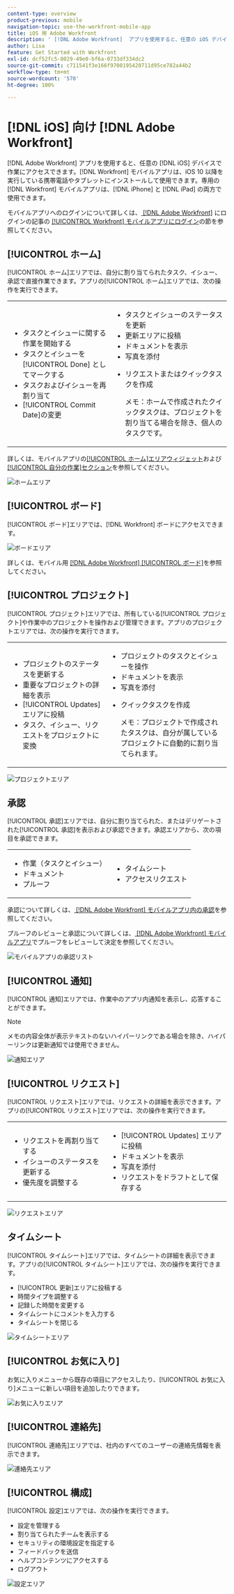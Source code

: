 ```yaml
---
content-type: overview
product-previous: mobile
navigation-topic: use-the-workfront-mobile-app
title: iOS 用 Adobe Workfront
description: ' [!DNL Adobe Workfront]  アプリを使用すると、任意の iOS デバイスで作業にアクセスできます。 [!DNL Workfront]  モバイルアプリは、iOS 10 以降を実行している携帯電話やタブレットにインストールして使用できます。専用の  [!DNL Workfront]  モバイルアプリは、iPhone と iPad の両方で使用できます。'
author: Lisa
feature: Get Started with Workfront
exl-id: dcf52fc5-8029-49e0-bf6a-0733df334dc2
source-git-commit: c711541f3e166f9700195420711d95ce782a44b2
workflow-type: tm+mt
source-wordcount: '570'
ht-degree: 100%

---
```


# [!DNL iOS] 向け [!DNL Adobe Workfront]

[!DNL Adobe Workfront] アプリを使用すると、任意の [!DNL iOS] デバイスで作業にアクセスできます。[!DNL Workfront] モバイルアプリは、iOS 10 以降を実行している携帯電話やタブレットにインストールして使用できます。専用の [!DNL Workfront] モバイルアプリは、[!DNL iPhone] と [!DNL iPad] の両方で使用できます。

モバイルアプリへのログインについて詳しくは、[ [!DNL Adobe Workfront]](../../../workfront-basics/manage-your-account-and-profile/managing-your-workfront-account/log-in-to-workfront.md) にログインの記事の [[!UICONTROL Workfront] モバイルアプリにログイン](../../../workfront-basics/manage-your-account-and-profile/managing-your-workfront-account/log-in-to-workfront.md#log)の節を参照してください。

## [!UICONTROL ホーム]

[!UICONTROL ホーム]エリアでは、自分に割り当てられたタスク、イシュー、承認で直接作業できます。アプリの[!UICONTROL ホーム]エリアでは、次の操作を実行できます。

<table style="table-layout:auto"> 
 <col> 
 <col> 
 <tbody> 
  <tr> 
   <td> 
    <ul> 
     <li>タスクとイシューに関する作業を開始する</li> 
     <li>タスクとイシューを [!UICONTROL Done] としてマークする</li> 
     <li>タスクおよびイシューを再割り当て</li> 
     <li>[!UICONTROL Commit Date]の変更</li> 
    </ul> </td> 
   <td> 
    <ul> 
     <li>タスクとイシューのステータスを更新</li> 
     <li>更新エリアに投稿</li> 
     <li>ドキュメントを表示</li> 
     <li>写真を添付</li> 
     <li> <p>リクエストまたはクイックタスクを作成</p> <p>メモ：ホームで作成されたクイックタスクは、プロジェクトを割り当てる場合を除き、個人のタスクです。</p> </li> 
    </ul> </td> 
  </tr> 
 </tbody> 
</table>

詳しくは、モバイルアプリの[[!UICONTROL ホーム]エリアウィジェット](../../../workfront-basics/mobile-apps/using-the-workfront-mobile-app/home-area-widgets-mobile.md)および[[!UICONTROL 自分の作業]セクション](../../../workfront-basics/mobile-apps/using-the-workfront-mobile-app/my-work-section-mobile.md)を参照してください。

![ホームエリア](assets/mobile-home-area.png)

## [!UICONTROL ボード]

[!UICONTROL ボード]エリアでは、[!DNL Workfront] ボードにアクセスできます。

![ボードエリア](assets/mobile-all-boards-displayed.png)

詳しくは、モバイル用 [[!DNL Adobe Workfront] [!UICONTROL  ボード]](/help/quicksilver/workfront-basics/mobile-apps/using-the-workfront-mobile-app/mobile-boards.md)を参照してください。

## [!UICONTROL プロジェクト]

[!UICONTROL プロジェクト]エリアでは、所有している[!UICONTROL プロジェクト]や作業中のプロジェクトを操作および管理できます。アプリのプロジェクトエリアでは、次の操作を実行できます。

<table style="table-layout:auto"> 
 <col> 
 <col> 
 <tbody> 
  <tr> 
   <td> 
    <ul> 
     <li>プロジェクトのステータスを更新する</li> 
     <li>重要なプロジェクトの詳細を表示</li> 
     <li>[!UICONTROL Updates] エリアに投稿</li> 
     <li>タスク、イシュー、リクエストをプロジェクトに変換</li> 
    </ul> </td> 
   <td> 
    <ul> 
     <li>プロジェクトのタスクとイシューを操作</li> 
     <li>ドキュメントを表示</li> 
     <li>写真を添付</li> 
     <li> <p>クイックタスクを作成</p> <p>メモ：プロジェクトで作成されたタスクは、自分が属しているプロジェクトに自動的に割り当てられます。 </p> </li> 
    </ul> </td> 
  </tr> 
 </tbody> 
</table>

![プロジェクトエリア](assets/mobile-projects-area.png)

## 承認

[!UICONTROL 承認]エリアでは、自分に割り当てられた、またはデリゲートされた[!UICONTROL 承認]を表示および承認できます。承認エリアから、次の項目を承認できます。

<table style="table-layout:auto">
 <col>
 <col>
 <tbody>
  <tr>
   <td>
    <ul>
     <li>作業（タスクとイシュー）</li>
     <li>ドキュメント</li>
     <li>プルーフ </li>
    </ul> </td>
   <td>
    <ul>
     <li>タイムシート</li>
     <li>アクセスリクエスト</li>
    </ul> </td>
  </tr>
 </tbody>
</table>

承認について詳しくは、[ [!DNL Adobe Workfront]  モバイルアプリ内の承認](../../../workfront-basics/mobile-apps/using-the-workfront-mobile-app/approvals-in-mobile-app.md)を参照してください。

プルーフのレビューと承認について詳しくは、[ [!DNL Adobe Workfront] モバイルアプリ](../../../workfront-basics/mobile-apps/using-the-workfront-mobile-app/work-with-proofs-in-mobile-app.md)でプルーフをレビューして決定を参照してください。

![モバイルアプリの承認リスト](assets/mobile-approvals-adobe-350x574.png)

## [!UICONTROL 通知]

[!UICONTROL 通知]エリアでは、作業中のアプリ内通知を表示し、応答することができます。

>[!NOTE]
>メモの内容全体が表示テキストのないハイパーリンクである場合を除き、ハイパーリンクは更新通知では使用できません。

![通知エリア](assets/mobile-notifications-area.png)

## [!UICONTROL リクエスト]

[!UICONTROL リクエスト]エリアでは、リクエストの詳細を表示できます。アプリの[!UICONTROL リクエスト]エリアでは、次の操作を実行できます。

<table style="table-layout:auto">
 <col>
 <col>
 <tbody>
  <tr>
   <td>
    <ul>
     <li>リクエストを再割り当てする</li>
     <li>イシューのステータスを更新する</li>
     <li>優先度を調整する</li>
    </ul> </td>
   <td>
    <ul>
     <li>[!UICONTROL Updates] エリアに投稿</li>
     <li>ドキュメントを表示</li>
     <li>写真を添付</li>
     <li>リクエストをドラフトとして保存する</li>
    </ul> </td>
  </tr>
 </tbody>
</table>

![リクエストエリア](assets/mobile-requests-area.png)

## タイムシート

[!UICONTROL タイムシート]エリアでは、タイムシートの詳細を表示できます。アプリの[!UICONTROL タイムシート]エリアでは、次の操作を実行できます。

* [!UICONTROL 更新]エリアに投稿する
* 時間タイプを調整する
* 記録した時間を変更する
* タイムシートにコメントを入力する
* タイムシートを閉じる

![タイムシートエリア](assets/mobile-timesheets-area.png)

## [!UICONTROL お気に入り]

お気に入りメニューから既存の項目にアクセスしたり、[!UICONTROL お気に入り]メニューに新しい項目を追加したりできます。

![お気に入りエリア](assets/mobile-favorites-area.png)

## [!UICONTROL 連絡先]

[!UICONTROL 連絡先]エリアでは、社内のすべてのユーザーの連絡先情報を表示できます。

![連絡先エリア](assets/mobile-contacts-area.png)

## [!UICONTROL 構成]

[!UICONTROL 設定]エリアでは、次の操作を実行できます。

* 設定を管理する
* 割り当てられたチームを表示する
* セキュリティの環境設定を指定する
* フィードバックを送信
* ヘルプコンテンツにアクセスする
* ログアウト

![設定エリア](assets/ios-configuration-area.png)
